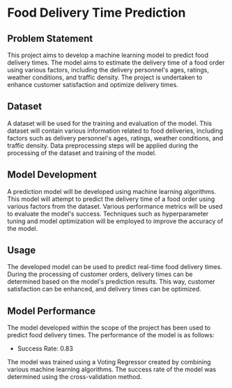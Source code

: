 # Food Delivery Time Prediction

## Problem Statement

This project aims to develop a machine learning model to predict food delivery times. The model aims to estimate the delivery time of a food order using various factors, including the delivery personnel's ages, ratings, weather conditions, and traffic density. The project is undertaken to enhance customer satisfaction and optimize delivery times.

## Dataset

A dataset will be used for the training and evaluation of the model. This dataset will contain various information related to food deliveries, including factors such as delivery personnel's ages, ratings, weather conditions, and traffic density. Data preprocessing steps will be applied during the processing of the dataset and training of the model.

## Model Development

A prediction model will be developed using machine learning algorithms. This model will attempt to predict the delivery time of a food order using various factors from the dataset. Various performance metrics will be used to evaluate the model's success. Techniques such as hyperparameter tuning and model optimization will be employed to improve the accuracy of the model.

## Usage

The developed model can be used to predict real-time food delivery times. During the processing of customer orders, delivery times can be determined based on the model's prediction results. This way, customer satisfaction can be enhanced, and delivery times can be optimized.

## Model Performance

The model developed within the scope of the project has been used to predict food delivery times. The performance of the model is as follows:

- Success Rate: 0.83

The model was trained using a Voting Regressor created by combining various machine learning algorithms. The success rate of the model was determined using the cross-validation method.

